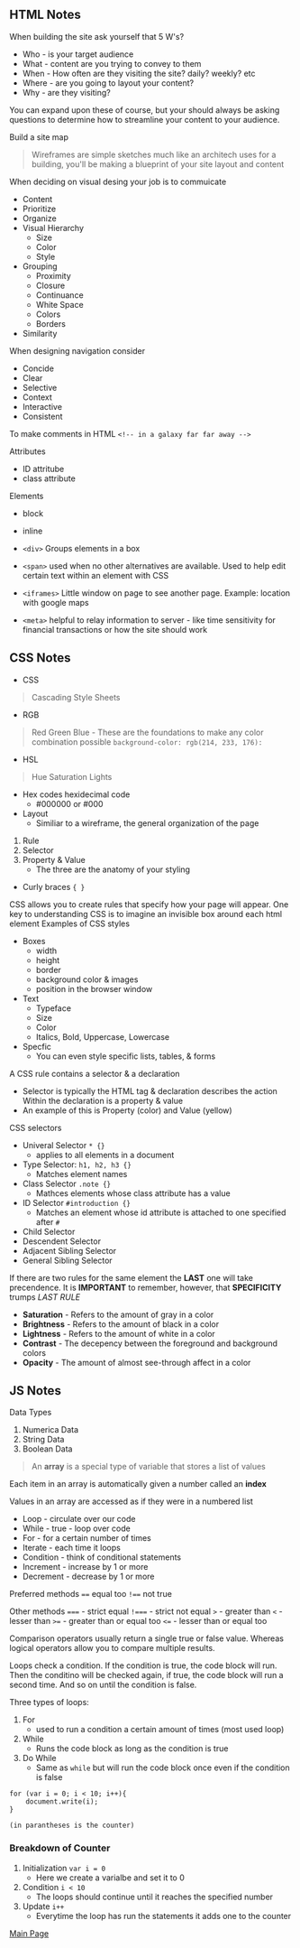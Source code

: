 ## HTML Notes

When building the site ask yourself that 5 W's?
- Who - is your target audience
- What - content are you trying to convey to them
- When - How often are they visiting the site? daily? weekly? etc
- Where - are you going to layout your content?
- Why - are they visiting?

You can expand upon these of course, but your should always be asking questions to determine how to streamline your content to your audience.

Build a site map

> Wireframes are simple sketches much like an architech uses for a building, you'll be making a blueprint of your site layout and content

When deciding on visual desing your job is to commuicate
- Content
- Prioritize
- Organize
- Visual Hierarchy
    - Size
    - Color
    - Style
- Grouping
    - Proximity
    - Closure
    - Continuance
    - White Space
    - Colors
    - Borders
- Similarity

When designing navigation consider
- Concide
- Clear
- Selective
- Context
- Interactive
- Consistent


To make comments in HTML 
`<!-- in a galaxy far far away -->`

Attributes
- ID attritube
- class attribute

Elements
- block
- inline

- `<div>` Groups elements in a box
- `<span>` used when no other alternatives are available. Used to help edit certain text within an element with CSS
- `<iframes>` Little window on page to see another page. Example: location with google maps
- `<meta>` helpful to relay information to server - like time sensitivity for financial transactions or how the site should work

## CSS Notes

- CSS
> Cascading Style Sheets
- RGB
> Red Green Blue
    - These are the foundations to make any color combination possible `background-color: rgb(214, 233, 176):`
- HSL
> Hue Saturation Lights
- Hex codes hexidecimal code 
    - #000000 or #000
- Layout
    - Similiar to a wireframe, the general organization of the page
1. Rule
2. Selector
3. Property & Value
    - The three are the anatomy of your styling
- Curly braces `{ }`

CSS allows you to create rules that specify how your page will appear.
One key to understanding CSS is to imagine an invisible box around each html element
Examples of CSS styles
- Boxes
    - width
    - height
    - border
    - background color & images
    - position in the browser window
- Text
    - Typeface
    - Size
    - Color
    - Italics, Bold, Uppercase, Lowercase
- Specfic
    - You can even style specific lists, tables, & forms

A CSS rule contains a selector & a declaration
- Selector is typically the HTML tag & declaration describes the action
Within the declaration is a property & value
- An example of this is Property (color) and Value (yellow)

CSS selectors
- Univeral Selector `* {}`
    - applies to all elements in a document
- Type Selector: `h1, h2, h3 {}`
    - Matches element names
- Class Selector `.note {}`
    - Mathces elements whose class attribute has a value
- ID Selector `#introduction {}`
    - Matches an element whose id attribute is attached to one specified after `#`
- Child Selector
- Descendent Selector
- Adjacent Sibling Selector
- General Sibling Selector

If there are two rules for the same element the **LAST** one will take precendence. It is **IMPORTANT** to remember, however, that **SPECIFICITY** trumps *LAST RULE*

- **Saturation** - Refers to the amount of gray in a color
- **Brightness** - Refers to the amount of black in a color
- **Lightness** - Refers to the amount of white in a color
- **Contrast** - The decepency between the foreground and background colors 
- **Opacity** - The amount of almost see-through affect in a color


## **JS Notes**

Data Types

1. Numerica Data
2. String Data
3. Boolean Data

> An **array** is a special type of variable that stores a list of values

Each item in an array is automatically given a number called an **index**

Values in an array are accessed as if they were in a numbered list



- Loop - circulate over our code
- While - true - loop over code
- For - for a certain number of times
- Iterate - each time it loops
- Condition - think of conditional statements 
- Increment - increase by 1 or more
- Decrement - decrease by 1 or more

Preferred methods
`==` equal too
`!==` not true

Other methods
`===` - strict equal
`!===` - strict not equal
`>` - greater than
`<` - lesser than
`>=` - greater than or equal too
`<=` - lesser than or equal too

Comparison operators usually return a single true or false value. Whereas logical operators allow you to compare multiple results.

Loops check a condition. If the condition is true, the code block will run. Then the conditino will be checked again, if true, the code block will run a second time. And so on until the condition is false.

Three types of loops:
1. For
    - used to run a condition a certain amount of times (most used loop)
2. While
    - Runs the code block as long as the condition is true
3. Do While
    - Same as `while` but will run the code block once even if the condition is false

```
for (var i = 0; i < 10; i++){
    document.write(i);
}
```
`(in parantheses is the counter)`

### Breakdown of Counter

1. Initialization `var i = 0`
    - Here we create a varialbe and set it to 0
2. Condition `i < 10`
    - The loops should continue until it reaches the specified number
3. Update `i++`
    - Everytime the loop has run the statements it adds one to the counter



[Main Page](README.md)
















